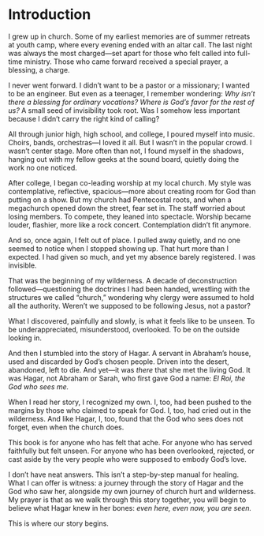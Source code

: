 # Introduction

I grew up in church. Some of my earliest memories are of summer retreats at youth camp, where every evening ended with an altar call. The last night was always the most charged—set apart for those who felt called into full-time ministry. Those who came forward received a special prayer, a blessing, a charge.

I never went forward. I didn’t want to be a pastor or a missionary; I wanted to be an engineer. But even as a teenager, I remember wondering: *Why isn’t there a blessing for ordinary vocations? Where is God’s favor for the rest of us?* A small seed of invisibility took root. Was I somehow less important because I didn’t carry the right kind of calling?

All through junior high, high school, and college, I poured myself into music. Choirs, bands, orchestras—I loved it all. But I wasn’t in the popular crowd. I wasn’t center stage. More often than not, I found myself in the shadows, hanging out with my fellow geeks at the sound board, quietly doing the work no one noticed.

After college, I began co-leading worship at my local church. My style was contemplative, reflective, spacious—more about creating room for God than putting on a show. But my church had Pentecostal roots, and when a megachurch opened down the street, fear set in. The staff worried about losing members. To compete, they leaned into spectacle. Worship became louder, flashier, more like a rock concert. Contemplation didn’t fit anymore.

And so, once again, I felt out of place. I pulled away quietly, and no one seemed to notice when I stopped showing up. That hurt more than I expected. I had given so much, and yet my absence barely registered. I was invisible.

That was the beginning of my wilderness. A decade of deconstruction followed—questioning the doctrines I had been handed, wrestling with the structures we called “church,” wondering why clergy were assumed to hold all the authority. Weren’t we supposed to be following Jesus, not a pastor?

What I discovered, painfully and slowly, is what it feels like to be unseen. To be underappreciated, misunderstood, overlooked. To be on the outside looking in.

And then I stumbled into the story of Hagar. A servant in Abraham’s house, used and discarded by God’s chosen people. Driven into the desert, abandoned, left to die. And yet—it was *there* that she met the living God. It was Hagar, not Abraham or Sarah, who first gave God a name: *El Roi, the God who sees me.*

When I read her story, I recognized my own. I, too, had been pushed to the margins by those who claimed to speak for God. I, too, had cried out in the wilderness. And like Hagar, I, too, found that the God who sees does not forget, even when the church does.

This book is for anyone who has felt that ache. For anyone who has served faithfully but felt unseen. For anyone who has been overlooked, rejected, or cast aside by the very people who were supposed to embody God’s love.

I don’t have neat answers. This isn’t a step-by-step manual for healing. What I can offer is witness: a journey through the story of Hagar and the God who saw her, alongside my own journey of church hurt and wilderness. My prayer is that as we walk through this story together, you will begin to believe what Hagar knew in her bones: *even here, even now, you are seen.*

This is where our story begins.
